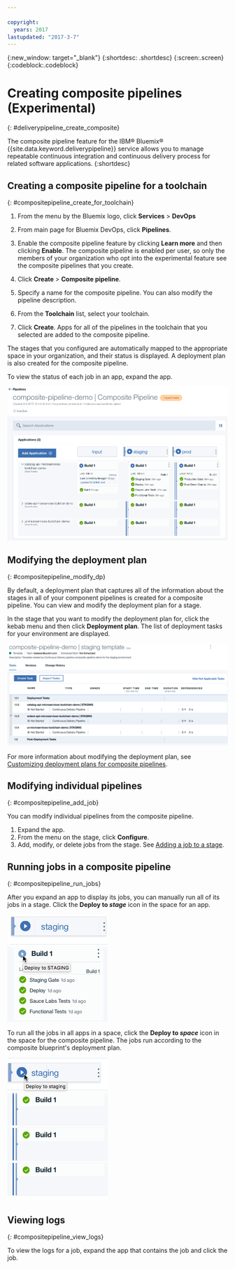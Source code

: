 ```yaml
---

copyright:
  years: 2017
lastupdated: "2017-3-7"
---
```

<!-- Copyright info at top of file: REQUIRED
    The copyright info is YAML content that must occur at the top of the MD file, before attributes are listed.
    It must be surrounded by 3 dashes.
    The value "years" can contain just one year or a two years separated by a comma. (years: 2014, 2016)
    Indentation as per the previous template must be preserved.
-->

{:new_window: target="_blank"}
{:shortdesc: .shortdesc}
{:screen:.screen}
{:codeblock:.codeblock}

# Creating composite pipelines (Experimental)
{: #deliverypipeline_create_composite}

The composite pipeline feature for the IBM&reg; Bluemix&reg; {{site.data.keyword.deliverypipeline}} service allows you to manage repeatable continuous integration and continuous delivery process for related software applications.
{:shortdesc}

## Creating a composite pipeline for a toolchain
{: #compositepipeline_create_for_toolchain}

1. From the menu by the Bluemix logo, click **Services** > **DevOps**

1. From main page for Bluemix DevOps, click **Pipelines**.

2. Enable the composite pipeline feature by clicking **Learn more** and then clicking **Enable**. The composite pipeline is enabled per user, so only the members of your organization who opt into the experimental feature see the composite pipelines that you create.

2. Click **Create** > **Composite pipeline**.

3. Specify a name for the composite pipeline. You can also modify the pipeline description.

4. From the **Toolchain** list, select your toolchain.

6. Click **Create**. Apps for all of the pipelines in the toolchain that you selected are added to the composite pipeline.

The stages that you configured are automatically mapped to the appropriate space in your organization, and their status is displayed. A deployment plan is also created for the composite pipeline.

To view the status of each job in an app, expand the app.

![Expand each app to view each job in its pipeline](images/composite_view.png)

## Modifying the deployment plan
{: #compositepipeline_modify_dp}

By default, a deployment plan that captures all of the information about the stages in all of your component pipelines is created for a composite pipeline. You can view and modify the deployment plan for a stage.

In the stage that you want to modify the deployment plan for, click the kebab menu and then click **Deployment plan**. The list of deployment tasks for your environment are displayed.

![Default deployment plan for a composite pipeline that contains three individual pipelines](images/composite_deploy_plan.png)

For more information about modifying the deployment plan, see [Customizing deployment plans for composite pipelines](/docs/services/ContinuousDelivery/pipeline_deployment_plan.html).

<!-- ## Creating a new composite pipeline -->

## Modifying individual pipelines
{: #compositepipeline_add_job}

You can modify individual pipelines from the composite pipeline.

1. Expand the app.
2. From the menu on the stage, click **Configure**.
3. Add, modify, or delete jobs from the stage. See [Adding a job to a stage](pipeline_build_deploy.html#deliverypipeline_add_job).

## Running jobs in a composite pipeline
{: #compositepipeline_run_jobs}

After you expand an app to display its jobs, you can manually run all of its jobs in a stage. Click the **Deploy to *stage*** icon in the space for an app.

![Running a stage in a single app](images/composite_run_stage.png)

To run all the jobs in all apps in a space, click the **Deploy to *space*** icon in the space for the composite pipeline. The jobs run according to the composite blueprint's deployment plan.

![Running a stage in all apps](images/composite_run_space.png)

## Viewing logs
{: #compositepipeline_view_logs}

To view the logs for a job, expand the app that contains the job and click the job.
